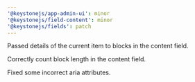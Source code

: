 ```yaml
---
'@keystonejs/app-admin-ui': minor
'@keystonejs/field-content': minor
'@keystonejs/fields': patch
---
```


Passed details of the current item to blocks in the content field.

Correctly count block length in the content field.

Fixed some incorrect aria attributes.
